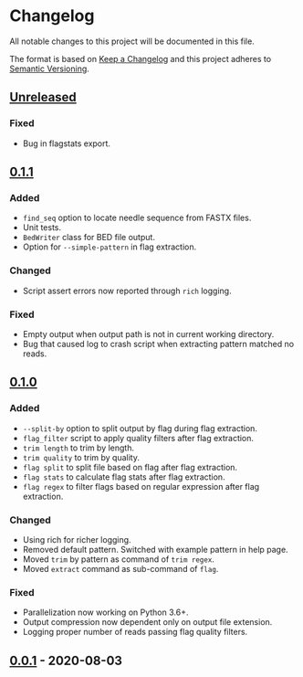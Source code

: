# Changelog
All notable changes to this project will be documented in this file.

The format is based on [Keep a Changelog](http://keepachangelog.com/en/1.0.0/)
and this project adheres to [Semantic Versioning](http://semver.org/spec/v2.0.0.html).

## [Unreleased]
### Fixed
- Bug in flagstats export.

## [0.1.1]
### Added
- `find_seq` option to locate needle sequence from FASTX files.
- Unit tests.
- `BedWriter` class for BED file output.
- Option for `--simple-pattern` in flag extraction.

### Changed
- Script assert errors now reported through `rich` logging.

### Fixed
- Empty output when output path is not in current working directory.
- Bug that caused log to crash script when extracting pattern matched no reads.

## [0.1.0]
### Added
- `--split-by` option to split output by flag during flag extraction.
- `flag_filter` script to apply quality filters after flag extraction.
- `trim length` to trim by length.
- `trim quality` to trim by quality.
- `flag split` to split file based on flag after flag extraction.
- `flag stats` to calculate flag stats after flag extraction.
- `flag regex` to filter flags based on regular expression after flag extraction.

### Changed
- Using rich for richer logging.
- Removed default pattern. Switched with example pattern in help page.
- Moved `trim` by pattern as command of `trim regex`.
- Moved `extract` command as sub-command of `flag`.

### Fixed
- Parallelization now working on Python 3.6+.
- Output compression now dependent only on output file extension.
- Logging proper number of reads passing flag quality filters.


## [0.0.1] - 2020-08-03

[Unreleased]: https://github.com/ggirelli/fastx-barber/tree/dev  
[0.1.1]: https://github.com/ggirelli/fastx-barber/releases/tag/v0.1.1  
[0.1.0]: https://github.com/ggirelli/fastx-barber/releases/tag/v0.1.0  
[0.0.1]: https://github.com/ggirelli/fastx-barber/releases/tag/v0.0.1  
